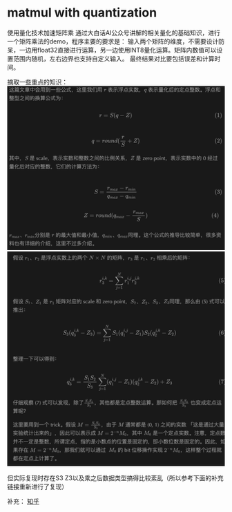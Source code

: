 # matmul with quantization
使用量化技术加速矩阵乘
通过大白话AI公众号讲解的相关量化的基础知识，进行一个矩阵乘法的demo，程序主要的要求是：
输入两个矩阵的维度，不需要设计防呆，一边用float32直接进行运算，另一边使用INT8量化运算。矩阵内数值可以设置范围内随机，左右边界也支持自定义输入。
最终结果对比要包括误差和计算时间。

摘取一些重点的知识：
![image text](https://github.com/coswindywang/Quantization/blob/main/part_1_matmul_with_quantization/1.png)
![image text](https://github.com/coswindywang/Quantization/blob/main/part_1_matmul_with_quantization/2.png)

但实际复现时存在S3 Z3以及乘之后数据类型搞得比较紊乱（所以参考下面的补充链接重新进行了复现）

补充： [知乎](https://zhuanlan.zhihu.com/p/437857388)